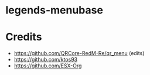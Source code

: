 # legends-menubase

# Credits
- https://github.com/QRCore-RedM-Re/qr_menu (edits)
- https://github.com/ktos93
- https://github.com/ESX-Org
